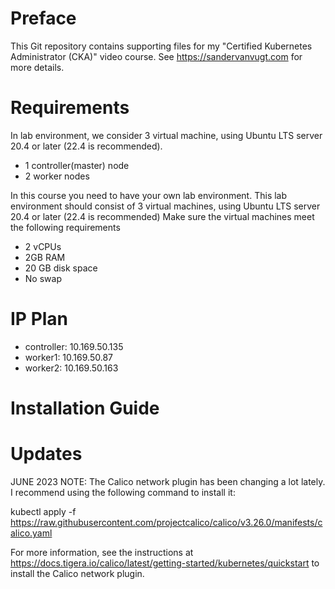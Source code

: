 # Preface
This Git repository contains supporting files for my "Certified Kubernetes Administrator (CKA)" video course. See https://sandervanvugt.com for more details. 
# Requirements
In lab environment, we consider 3 virtual machine, using Ubuntu LTS server 20.4 or later (22.4 is recommended).
* 1 controller(master) node
* 2 worker nodes
  
In this course you need to have your own lab environment. This lab environment should consist of 3 virtual machines, using Ubuntu LTS server 20.4 or later (22.4 is recommended)
Make sure the virtual machines meet the following requirements
* 2 vCPUs
*	2GB RAM
*	20 GB disk space
*	No swap
# IP Plan
* controller: 10.169.50.135
* worker1: 10.169.50.87
* worker2: 10.169.50.163
# Installation Guide



# Updates

JUNE 2023 NOTE: The Calico network plugin has been changing a lot lately. I recommend using the following command to install it:

kubectl apply -f https://raw.githubusercontent.com/projectcalico/calico/v3.26.0/manifests/calico.yaml

For more information, see the instructions at https://docs.tigera.io/calico/latest/getting-started/kubernetes/quickstart to install the Calico network plugin. 
